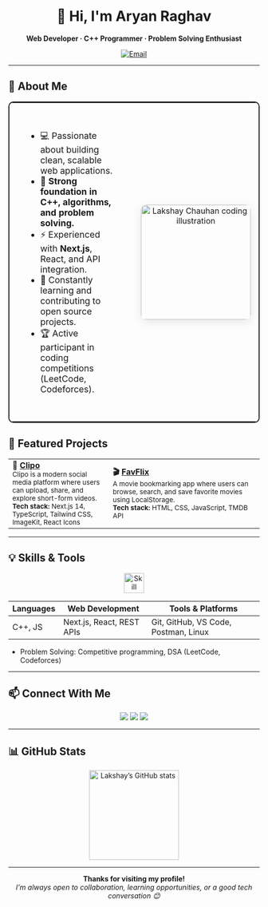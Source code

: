 <!-- Professional & Beautiful GitHub Profile README for Aryan Raghav -->

<h1 align="center">👋 Hi, I'm Aryan Raghav</h1>
<p align="center"><b>Web Developer · C++ Programmer · Problem Solving Enthusiast</b></p>

<p align="center">
  <a href="mailto:delhibhanu2@gmail.com">
    <img src="https://img.shields.io/badge/Email-delhibhanu2@gmail.com-red?style=flat-square&logo=gmail" alt="Email">
  </a>
  <!-- Add your LinkedIn or other socials here -->
</p>

---

## 🚀 About Me

<div align="center">

<table width="1000" style="width:1000px; max-width:100%; border:2px solid #222; border-radius:10px;">
  <tr>
    <td width="62%" style="vertical-align:middle; padding:36px 32px; font-size:1.1em;">
<ul>
  <li>💻 Passionate about building clean, scalable web applications.</li>
  <li>🧠 <b>Strong foundation in C++, algorithms, and problem solving.</b></li>
  <li>⚡ Experienced with <b>Next.js</b>, React, and API integration.</li>
  <li>🌱 Constantly learning and contributing to open source projects.</li>
  <li>🏆 Active participant in coding competitions (LeetCode, Codeforces).</li>
</ul>
    </td>
    <td width="25%" align="center" style="vertical-align:middle; padding:16px;">
      <img src="https://i.pinimg.com/736x/86/a1/21/86a121da9e20aaa56fd43cac35a367b7.jpg" width="220" height="230" alt="Lakshay Chauhan coding illustration" style="border-radius:10px; object-fit:cover; box-shadow:0 4px 20px rgba(0,0,0,0.1);"/>
    </td>
  </tr>
</table>

</div>

## 🌟 Featured Projects

<table>
  <tr>
    <td width="40%">
      <b>📎 <a href="https://github.com/ctrlcoded/clipo" target="_blank">Clipo</a></b><br>
      <sub>Clipo is a modern social media platform where users can upload, share, and explore short-form videos.<br>
      <b>Tech stack:</b> Next.js 14, TypeScript, Tailwind CSS, ImageKit, React Icons</sub>
    </td>
    <td width="60%">
      <b>🎬 <a href="https://github.com/ctrlcoded/favflix" target="_blank">FavFlix</a></b><br>
      <sub>A movie bookmarking app where users can browse, search, and save favorite movies using LocalStorage.<br>
      <b>Tech stack:</b> HTML, CSS, JavaScript, TMDB API</sub>
    </td>
  </tr>
</table>


---

## 💡 Skills & Tools

<p align="center">
  <img src="https://skillicons.dev/icons?i=cpp,python,js,react,nextjs,tailwind,postman,git,linux,vscode" alt="Skill Icons" height="40" />
</p>

<div align="center">
  
| Languages      | Web Development              | Tools & Platforms            |
|--------------------|----------------------------------|----------------------------------|
| C++, JS    | Next.js, React, REST APIs | Git, GitHub, VS Code, Postman, Linux |

</div>

- Problem Solving: Competitive programming, DSA (LeetCode, Codeforces)  

---

## 📫 Connect With Me

<p align="center">
  <a href="https://github.com/ctrlcoded"><img src="https://img.shields.io/badge/GitHub-181717?style=flat&logo=github&logoColor=white" /></a>
  <a href="mailto:delhibhanu2@gmail.com"><img src="https://img.shields.io/badge/Email-D14836?style=flat&logo=gmail&logoColor=white" /></a>
  <a href="https://www.linkedin.com/in/aryan-raghav-96407b252/"><img src="https://img.shields.io/badge/LinkedIn-0077B5?style=flat&logo=linkedin&logoColor=white" /></a>
</p>

---

## 📊 GitHub Stats

<p align="center">
  <img src="https://github-readme-stats.vercel.app/api?username=ctrlcoded&show_icons=true&theme=tokyonight" alt="Lakshay’s GitHub stats" height="180"/>
</p>

---

<p align="center">
  <b>Thanks for visiting my profile!</b><br>
  <i>I’m always open to collaboration, learning opportunities, or a good tech conversation 😊</i>
</p>

